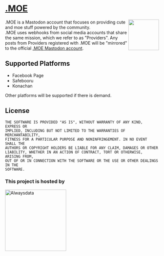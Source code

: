 # <a href="https://sakurajima.moe/@dotmoe">.MOE</a>
<img src="https://raw.githubusercontent.com/HaruByte/assets/main/dotMOE/dotMOE.png" align="right" width="100" height="100">
<p>
  .MOE is a Mastodon account that focuses on providing cute and moe stuff powered by the community.
  <br>
  .MOE uses webhooks from social media accounts that share the same mission, which we refer to as "Providers".
  Any posts from Providers registered with .MOE will be "mirrored" to the official <a href="https://sakurajima.moe/@dotmoe">.MOE Mastodon account</a>.
</p>

## Supported Platforms
- Facebook Page
- Safebooru
- Konachan

Other platforms will be supported if there is demand.

## License
```
THE SOFTWARE IS PROVIDED "AS IS", WITHOUT WARRANTY OF ANY KIND, EXPRESS OR
IMPLIED, INCLUDING BUT NOT LIMITED TO THE WARRANTIES OF MERCHANTABILITY,
FITNESS FOR A PARTICULAR PURPOSE AND NONINFRINGEMENT. IN NO EVENT SHALL THE
AUTHORS OR COPYRIGHT HOLDERS BE LIABLE FOR ANY CLAIM, DAMAGES OR OTHER
LIABILITY, WHETHER IN AN ACTION OF CONTRACT, TORT OR OTHERWISE, ARISING FROM,
OUT OF OR IN CONNECTION WITH THE SOFTWARE OR THE USE OR OTHER DEALINGS IN THE
SOFTWARE.
```

### This project is hosted by
<a href="https://alwaysdata.com"><img src="https://camo.githubusercontent.com/4ef22a5022d77e20f413f728cfe91c448a533b8ba2132d769614b66e24f6c5a6/68747470733a2f2f6b696e746f2e72656164746865646f63732e696f2f656e2f737461626c652f5f696d616765732f616c77617973646174612d627574746f6e2e737667" width="200" height="auto" alt="Alwaysdata"></a>

